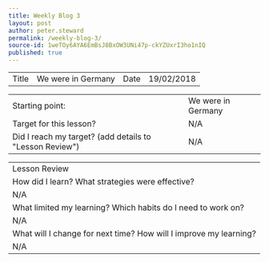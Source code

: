 ```yaml
---
title: Weekly Blog 3
layout: post
author: peter.steward
permalink: /weekly-blog-3/
source-id: 1weTOy6AYA6EmBsJ8BxOW3UNi47p-ckYZUxrI3ho1nIQ
published: true
---
```

<table>
  <tr>
    <td>Title</td>
    <td>We were in Germany</td>
    <td>Date</td>
    <td>19/02/2018</td>
  </tr>
</table>


<table>
  <tr>
    <td>Starting point:</td>
    <td>We were in Germany</td>
  </tr>
  <tr>
    <td>Target for this lesson?</td>
    <td>N/A</td>
  </tr>
  <tr>
    <td>Did I reach my target? 
(add details to "Lesson Review")</td>
    <td> N/A</td>
  </tr>
</table>


<table>
  <tr>
    <td>Lesson Review</td>
  </tr>
  <tr>
    <td>How did I learn? What strategies were effective? </td>
  </tr>
  <tr>
    <td>N/A</td>
  </tr>
  <tr>
    <td>What limited my learning? Which habits do I need to work on? </td>
  </tr>
  <tr>
    <td>N/A</td>
  </tr>
  <tr>
    <td>What will I change for next time? How will I improve my learning?</td>
  </tr>
  <tr>
    <td>N/A</td>
  </tr>
</table>


